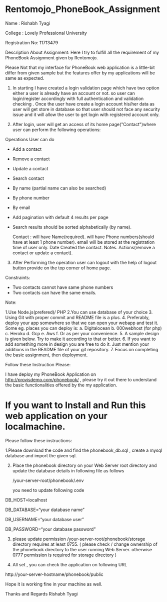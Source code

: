 # Rentomojo_PhoneBook_Assignment
Name : Rishabh Tyagi

College : Lovely Professional University

Registration No: 11713479

Description About Assignment:
  Here I try to fulfill all the requirement of my PhoneBook Assignment given by Rentomojo.
  
  Please Not that my interface for PhoneBook web application is a little-bit differ from given sample but the features offer by my applications will be same as expected.
  
1. In starting I have created  a login validation page which have two option either a user is already have an account or not. so  user can login/register accordingly with full authentication and validation checking .
Once the user have create  a login account his/her data as user will get store in database so that user should not face any security issue and it will allow the user to get login with registered account only.

2. After login, user will get an access of its home page("Contact")where user  can perform the following operations:

  Operations User can do 
 - Add a contact
 - Remove a contact
 - Update a contact
 - Search contact
 - By name (partial name can also be searched) 
 - By phone number 
 - By email 
 - Add pagination with default 4 results per page
 - Search results should be sorted alphabetically (by name). 

   Contact :
   will have Name(required).
   will have Phone numbers(should have at least 1 phone number).
   email will be stored at the registration time of user only.
   Date Created the contact.
   Notes.
   Actions(remove a contact or update a contact).
   
  3. After Performing the operation user can logout with the help of logout button provide on the top corner of home page.
  
  
   Constraints:
   
  - Two contacts ​cannot​ have same phone numbers 
  - Two contacts ​can​ have the same emails. 
   

  Note:

  1.Use ​Node.js(prefered)​/ PHP
  2.You can use database of your choice 
  3. Using Git with proper commit and README file is a plus. 
  4. Preferably, deploy your app​ somewhere so that we can open your webapp and test it. 
     Some eg. places you can deploy is:
                 a. Digitalocean
                 b. 000webhost (for php)
                 c. Heroku 
                 d. Gcp 
                 e. Aws 
                 f. Or as per your convenience.
  5. A sample design is given below. 
  Try to make it according to that or better.
  6. If you want to add something more in design you are free to do it. 
 Just mention your additions in the README file of your git repository.
  7. Focus on completing the basic assignment, then deployment. 
 
 
    


Follow these Instruction Please:


I have deploy my PhoneBook Application on http://provisdemo.com/phonebook/ , please  try it out there to understand the basic functionalities offered by the my application. 


#  If you want to Install and Run this web application on your localmachine. 

Please follow these instructions:

 
1.Please download the code and find the phonebook_db.sql , create a mysql database and import the given sql. 

2. Place the phonebook directory on your Web Server root directory and update the database details in following file as follows 

   /your-server-root/phonebook/.env

   you need to update following code 
   
  DB_HOST=localhost
  
  DB_DATABASE=“your database name”
  
  DB_USERNAME=“your database user”
  
  DB_PASSWORD=“your database password”


3. please update permission /your-server-root/phonebook/storage directory requires at least 0755. ( please check / change ownership of the phonebook directory to the user running Web Server. otherwise 0777 permission is required for storage directory )  

5. All set , you can check the application on following URL 

http://your-server-hostname/phonebook/public

Hope it is working fine in your machine as well.

Thanks and Regards
Rishabh Tyagi
